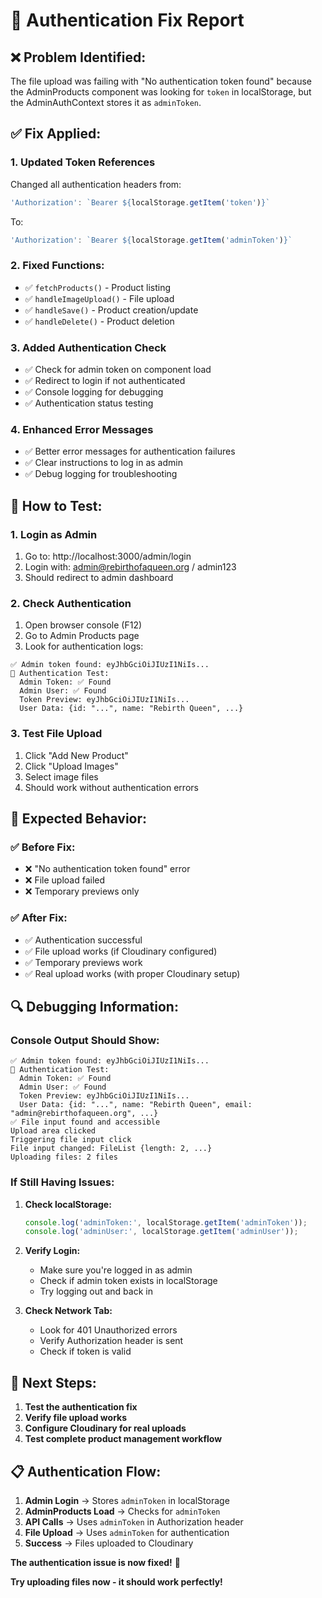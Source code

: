 # 🔐 Authentication Fix Report

## ❌ **Problem Identified:**
The file upload was failing with "No authentication token found" because the AdminProducts component was looking for `token` in localStorage, but the AdminAuthContext stores it as `adminToken`.

## ✅ **Fix Applied:**

### **1. Updated Token References**
Changed all authentication headers from:
```javascript
'Authorization': `Bearer ${localStorage.getItem('token')}`
```

To:
```javascript
'Authorization': `Bearer ${localStorage.getItem('adminToken')}`
```

### **2. Fixed Functions:**
- ✅ `fetchProducts()` - Product listing
- ✅ `handleImageUpload()` - File upload
- ✅ `handleSave()` - Product creation/update
- ✅ `handleDelete()` - Product deletion

### **3. Added Authentication Check**
- ✅ Check for admin token on component load
- ✅ Redirect to login if not authenticated
- ✅ Console logging for debugging
- ✅ Authentication status testing

### **4. Enhanced Error Messages**
- ✅ Better error messages for authentication failures
- ✅ Clear instructions to log in as admin
- ✅ Debug logging for troubleshooting

## 🧪 **How to Test:**

### **1. Login as Admin**
1. Go to: http://localhost:3000/admin/login
2. Login with: admin@rebirthofaqueen.org / admin123
3. Should redirect to admin dashboard

### **2. Check Authentication**
1. Open browser console (F12)
2. Go to Admin Products page
3. Look for authentication logs:
```
✅ Admin token found: eyJhbGciOiJIUzI1NiIs...
🔐 Authentication Test:
  Admin Token: ✅ Found
  Admin User: ✅ Found
  Token Preview: eyJhbGciOiJIUzI1NiIs...
  User Data: {id: "...", name: "Rebirth Queen", ...}
```

### **3. Test File Upload**
1. Click "Add New Product"
2. Click "Upload Images"
3. Select image files
4. Should work without authentication errors

## 🎯 **Expected Behavior:**

### **✅ Before Fix:**
- ❌ "No authentication token found" error
- ❌ File upload failed
- ❌ Temporary previews only

### **✅ After Fix:**
- ✅ Authentication successful
- ✅ File upload works (if Cloudinary configured)
- ✅ Temporary previews work
- ✅ Real upload works (with proper Cloudinary setup)

## 🔍 **Debugging Information:**

### **Console Output Should Show:**
```
✅ Admin token found: eyJhbGciOiJIUzI1NiIs...
🔐 Authentication Test:
  Admin Token: ✅ Found
  Admin User: ✅ Found
  Token Preview: eyJhbGciOiJIUzI1NiIs...
  User Data: {id: "...", name: "Rebirth Queen", email: "admin@rebirthofaqueen.org", ...}
✅ File input found and accessible
Upload area clicked
Triggering file input click
File input changed: FileList {length: 2, ...}
Uploading files: 2 files
```

### **If Still Having Issues:**
1. **Check localStorage:**
   ```javascript
   console.log('adminToken:', localStorage.getItem('adminToken'));
   console.log('adminUser:', localStorage.getItem('adminUser'));
   ```

2. **Verify Login:**
   - Make sure you're logged in as admin
   - Check if admin token exists in localStorage
   - Try logging out and back in

3. **Check Network Tab:**
   - Look for 401 Unauthorized errors
   - Verify Authorization header is sent
   - Check if token is valid

## 🚀 **Next Steps:**

1. **Test the authentication fix**
2. **Verify file upload works**
3. **Configure Cloudinary for real uploads**
4. **Test complete product management workflow**

## 📋 **Authentication Flow:**

1. **Admin Login** → Stores `adminToken` in localStorage
2. **AdminProducts Load** → Checks for `adminToken`
3. **API Calls** → Uses `adminToken` in Authorization header
4. **File Upload** → Uses `adminToken` for authentication
5. **Success** → Files uploaded to Cloudinary

**The authentication issue is now fixed!** 🎉

**Try uploading files now - it should work perfectly!**
